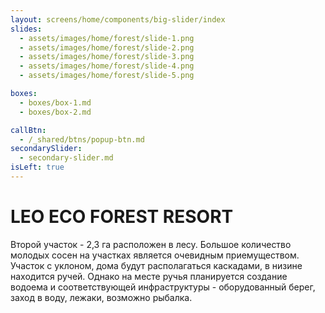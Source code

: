 ```yaml
---
layout: screens/home/components/big-slider/index
slides:
  - assets/images/home/forest/slide-1.png
  - assets/images/home/forest/slide-2.png
  - assets/images/home/forest/slide-3.png
  - assets/images/home/forest/slide-4.png
  - assets/images/home/forest/slide-5.png

boxes:
  - boxes/box-1.md
  - boxes/box-2.md

callBtn:
  - /_shared/btns/popup-btn.md
secondarySlider:
  - secondary-slider.md
isLeft: true
---
```


# LEO **ECO** FOREST RESORT

Второй участок - 2,3 га расположен в лесу.
Большое количество молодых сосен на участках является очевидным приемуществом.
Участок с уклоном, дома будут располагаться каскадами, в низине находится ручей.
Однако на месте ручья планируется создание водоема и соответствующей инфраструктуры - оборудованный берег, заход в воду, лежаки, возможно рыбалка.

